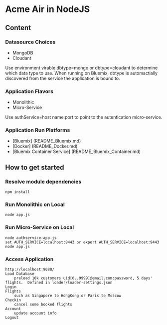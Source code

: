 # Acme Air in NodeJS 

## Content

### Datasource Choices

* MongoDB 
* Cloudant

Use environment virable dbtype=mongo or dbtype=cloudant to determine which data type to use. 
When running on Bluemix, dbtype is automactially discovered from the service the application is bound to.

### Application Flavors

* Monolithic 
* Micro-Service

Use authService=host name:port to point to the autentication micro-service.

### Application Run Platforms

* [Bluemix] (README_Bluemix.md)
* [Docker] (README_Docker.md)
* [Bluemix Container Service] (README_Bluemix_Container.md)

## How to get started

### Resolve module dependencies

	npm install

### Run Monolithic on Local

	node app.js
		
### Run Micro-Service on Local

	node authservice-app.js
	set AUTH_SERVICE=localhost:9443 or export AUTH_SERVICE=localhost:9443
	node app.js
	
### Access Application 

	http://localhost:9080/
	Load Database 
		preload 10k customers uid[0..9999]@email.com:password, 5 days' flights.  Defined in loader/loader-settings.json
	Login
	Flights
		such as Singapore to HongKong or Paris to Moscow 
	Checkin
		cancel some booked flights
	Account
		update account info
	Logout	
	
